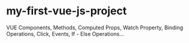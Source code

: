 # my-first-vue-js-project
VUE Components, Methods, Computed Props, Watch Property, Binding Operations, Click, Events, If - Else Operations...
